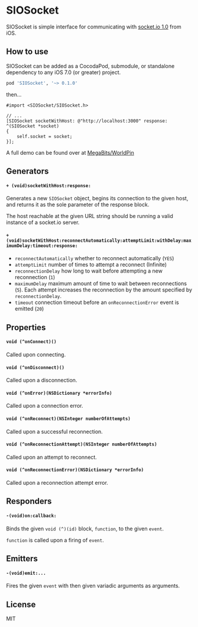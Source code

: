 
# SIOSocket

SIOSocket is simple interface for communicating with [socket.io 1.0](http://socket.io) from iOS.

## How to use

SIOSocket can be added as a CocodaPod, submodule, or standalone dependency to any iOS 7.0 (or greater) project.

```ruby
pod 'SIOSocket', '~> 0.1.0'
```

then...

```objc
#import <SIOSocket/SIOSocket.h>

// ...
[SIOSocket socketWithHost: @"http://localhost:3000" response: ^(SIOSocket *socket)
{
    self.socket = socket;
}];
```

A full demo can be found over at [MegaBits/WorldPin](https://github.com/MegaBits/WorldPin)

## Generators

#### `+ (void)socketWithHost:response:`

Generates a new `SIOSocket` object, begins its connection to the given host, and returns it as the sole parameter of the response block.

The host reachable at the given URL string should be running a valid instance of a socket.io server.

#### `+ (void)socketWithHost:reconnectAutomatically:attemptLimit:withDelay:maximumDelay:timeout:response:`

- `reconnectAutomatically` whether to reconnect automatically (`YES`)
- `attemptLimit` number of times to attempt a reconnect (Infinite)
- `reconnectionDelay` how long to wait before attempting a new
reconnection (`1`)
- `maximumDelay` maximum amount of time to wait between
reconnections (`5`). Each attempt increases the reconnection by
the amount specified by `reconnectionDelay`.
- `timeout` connection timeout before an `onReconnectionError` event is emitted (`20`)

## Properties

#### `void (^onConnect)()`

Called upon connecting.

#### `void (^onDisconnect)()`

Called upon a disconnection.

#### `void (^onError)(NSDictionary *errorInfo)`

Called upon a connection error.

#### `void (^onReconnect)(NSInteger numberOfAttempts)`

Called upon a successful reconnection.

#### `void (^onReconnectionAttempt)(NSInteger numberOfAttempts)`

Called upon an attempt to reconnect.

#### `void (^onReconnectionError)(NSDictionary *errorInfo)`

Called upon a reconnection attempt error.

## Responders

#### `-(void)on:callback:`

Binds the given `void (^)(id)` block, `function`, to the given `event`.

`function` is called upon a firing of `event`.

## Emitters

#### `-(void)emit:...`

Fires the given `event` with then given variadic arguments as arguments.

## License

MIT
